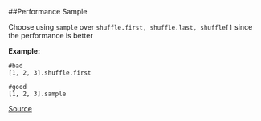 ##Performance Sample

Choose using ```sample``` over ```shuffle.first, shuffle.last, shuffle[]``` since the performance is better


**Example:**

```
#bad
[1, 2, 3].shuffle.first

#good
[1, 2, 3].sample
```

[Source](http://www.rubydoc.info/gems/rubocop/RuboCop/Cop/Performance/Sample)
